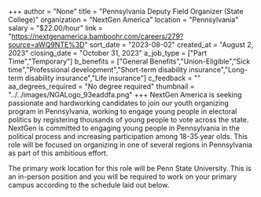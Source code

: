 +++
author = "None"
title = "Pennsylvania Deputy Field Organizer (State College)"
organization = "NextGen America"
location = "Pennsylvania"
salary = "$22.00/hour"
link = "https://nextgenamerica.bamboohr.com/careers/279?source=aWQ9NTE%3D"
sort_date = "2023-08-02"
created_at = "August 2, 2023"
closing_date = "October 31, 2023"
a_job_type = ["Part Time","Temporary"]
b_benefits = ["General Benefits","Union-Eligible","Sick time","Professional development","Short-term disability insurance","Long-term disability insurance","Life insurance"]
c_feedback = ""
aa_degrees_required = "No degree required"
thumbnail = "../../images/NGALogo_93eaddfa.png"
+++
NextGen America is seeking passionate and hardworking candidates to join our youth organizing program in Pennsylvania, working to engage young people in electoral politics by registering thousands of young people to vote across the state. NextGen is committed to engaging young people in Pennsylvania in the political process and increasing participation among 18-35 year olds. This role will be focused on organizing in one of several regions in Pennsylvania as part of this ambitious effort. 

The primary work location for this role will be Penn State University. This is an in-person position and you will be required to work on your primary campus according to the schedule laid out below. 